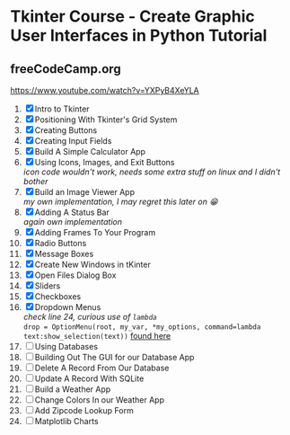 # Tkinter Course - Create Graphic User Interfaces in Python Tutorial

## freeCodeCamp.org

<https://www.youtube.com/watch?v=YXPyB4XeYLA>  

1. &#9746; Intro to Tkinter
2. &#9746; Positioning With Tkinter's Grid System
3. &#9746; Creating Buttons
4. &#9746; Creating Input Fields
5. &#9746; Build A Simple Calculator App
6. &#9746; Using Icons, Images, and Exit Buttons  
 _icon code wouldn't work, needs some extra stuff on linux and I didn't bother_
7. &#9746; Build an Image Viewer App  
 _my own implementation, I may regret this later on :grin:_
8. &#9746; Adding A Status Bar  
 _again own implementation_
9. &#9746; Adding Frames To Your Program
10. &#9746; Radio Buttons
11. &#9746; Message Boxes
12. &#9746; Create New Windows in tKinter
13. &#9746; Open Files Dialog Box
14. &#9746; Sliders
15. &#9746; Checkboxes
16. &#9746; Dropdown Menus  
  _check line 24, curious use of `lambda`_  
  `drop = OptionMenu(root, my_var, *my_options, command=lambda text:show_selection(text))` [found here](https://github.com/furas/python-examples/blob/master/tkinter/optionmenu/example-3-many-optionmenu-command-lambda.py)
17. &#9744; Using Databases
18. &#9744; Building Out The GUI for our Database App
19. &#9744; Delete A Record From Our Database
20. &#9744; Update A Record With SQLite
21. &#9744; Build a Weather App
22. &#9744; Change Colors In our Weather App
23. &#9744; Add Zipcode Lookup Form
24. &#9744; Matplotlib Charts
